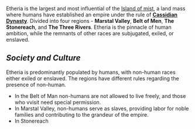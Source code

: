 Etheria is the largest and most influential of the [Island of mist](Islands.md), a land mass where humans have established an empire under the rule of **[Cassidian Dynasty](../Cassidian%20Dynasty.md)**. Divided into four regions - **Marstal Valley**, **Belt of Men**, **The Stonereach**, and **The Three Rivers**. Etheria is the pinnacle of human ambition, while the remnants of other races are subjugated, exiled, or enslaved.

## ***Society and Culture***
Etheria is predominantly populated by humans, with non-human races either exiled or enslaved. The regions have different rules regarding the presence of non-human.
 * In the Belt of Man non-humans are not allowed to live freely, and those who vvisit need special permission.
 * In Marstal Valley, non-humans serve as slaves, providing labor for noble families and contributing to the grandeur of the empire.
 * In Stonereach